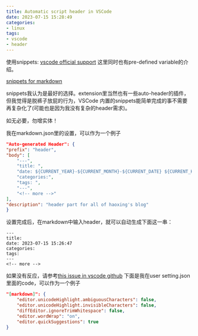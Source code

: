 ```yaml
---
title: Automatic script header in VSCode
date: 2023-07-15 15:28:49
categories:
- linux
tags: 
- vscode
- header
---
```


使用snippets: [vscode official support](https://code.visualstudio.com/docs/editor/userdefinedsnippets#_create-your-own-snippets) 这里同时也有pre-defined variable的介绍。

[snippets for markdown](https://code.visualstudio.com/docs/languages/markdown#:~:text=Snippets%20for%20Markdown,Snippets%20to%20find%20out%20how.)

snippets我认为是最好的选择。extension里当然也有一些auto-header的插件，但我觉得是脱裤子放屁的行为，VSCode 内置的snippets能简单完成的事不需要再复杂化了(可能也是因为我没有复杂的header需求)。

如无必要，勿增实体！

<!-- more -->

我在markdown.json里的设置，可以作为一个例子

```json
"Auto-generated Header": {
"prefix": "header",
"body": [
    "---",
    "title: ",
    "date: ${CURRENT_YEAR}-${CURRENT_MONTH}-${CURRENT_DATE} ${CURRENT_HOUR}:${CURRENT_MINUTE}:${CURRENT_SECOND}",
    "categories:",
    "tags: ",
    "---",
    "<!-- more -->"
],
"description": "header part for all of haoxing's blog"
}
```

设置完成后，在markdown中输入header，就可以自动生成下面这一串：

```
---
title: 
date: 2023-07-15 15:26:47
categories:
tags: 
---
<!-- more -->
```

如果没有反应，请参考[this issue in vscode github](https://github.com/Microsoft/vscode/issues/26108)
下面是我在user setting.json里面的code，可以作为一个例子

```json
"[markdown]": {
    "editor.unicodeHighlight.ambiguousCharacters": false,
    "editor.unicodeHighlight.invisibleCharacters": false,
    "diffEditor.ignoreTrimWhitespace": false,
    "editor.wordWrap": "on",
    "editor.quickSuggestions": true
}
```


